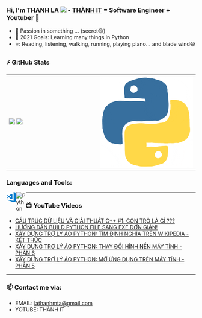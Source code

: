 ### Hi, I'm THANH LA <img src="https://media.giphy.com/media/hvRJCLFzcasrR4ia7z/giphy.gif" width="25px"> -  [THÀNH IT][website] = Software Engineer + Youtuber 🌻  


- 🔭 Passion in something ... (secret😊)
- 💪 2021 Goals: Learning many things in Python
- ⭐: Reading, listening, walking, running, playing piano... and blade wind😅

### :zap: GitHub Stats

<table>
<tr>
  <td width="48%">
    <img src="https://github-readme-stats.vercel.app/api?username=ThanhLa1802&show_icons=true&hide=contribs,issues&hide_border=true" />
    <img src="https://github-readme-stats.vercel.app/api/top-langs/?username=ThanhLa1802&layout=compact&show_icons=true&hide_border=true" />
  </td>
  <td width="52%"><img alt="gif" align="right" src=".github/assets/python.gif"/></td>
</tr>
<table>

### Languages and Tools:
<img align="left" alt="Visual Studio Code" width="26px" src="https://raw.githubusercontent.com/github/explore/80688e429a7d4ef2fca1e82350fe8e3517d3494d/topics/visual-studio-code/visual-studio-code.png" />
<img align="left" alt="Python" width="26px" src="https://upload.wikimedia.org/wikipedia/commons/thumb/0/0a/Python.svg/1200px-Python.svg.png" /> 

---

### 📺 YouTube Videos

<!-- YOUTUBE:START -->
- [CẤU TRÚC DỮ LIỆU VÀ GIẢI THUẬT C++ #1: CON TRỎ LÀ GÌ ???](https://www.youtube.com/watch?v=v4S-J6atuSU)
- [HƯỚNG DẪN BUILD PYTHON FILE SANG EXE ĐƠN GIẢN!](https://www.youtube.com/watch?v=O3k1gFyi54w)
- [XÂY DỰNG TRỢ LÝ ẢO PYTHON: TÌM ĐỊNH NGHĨA TRÊN WIKIPEDIA - KẾT THÚC](https://www.youtube.com/watch?v=JwAvQ8yfBI4)
- [XÂY DỰNG TRỢ LÝ ẢO PYTHON: THAY ĐỔI HÌNH NỀN MÁY TÍNH - PHẦN 6](https://www.youtube.com/watch?v=UPSweGBqEoQ)
- [XÂY DỰNG TRỢ LÝ ẢO PYTHON: MỞ ỨNG DỤNG TRÊN MÁY TÍNH - PHẦN 5](https://www.youtube.com/watch?v=0X_Ek24dAyg)
<!-- YOUTUBE:END -->

---

### 📫 Contact me via:
- EMAIL: lathanhmta@gmail.com
- YOTUBE: THÀNH IT

[website]: https://www.youtube.com/channel/UC9L5_YMFz8JfBeQtUic8-3A
